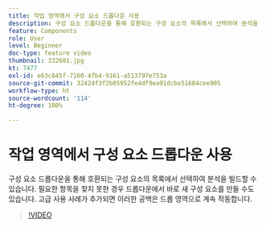 ```yaml
---
title: 작업 영역에서 구성 요소 드롭다운 사용
description: 구성 요소 드롭다운을 통해 호환되는 구성 요소의 목록에서 선택하여 분석을 빌드할 수 있습니다. 필요한 항목을 찾지 못한 경우 드롭다운에서 바로 새 구성 요소를 만들 수도 있습니다. 고급 사용 사례가 추가되면 이러한 공백은 드롭 영역으로 계속 작동합니다.
feature: Components
role: User
level: Beginner
doc-type: feature video
thumbnail: 332601.jpg
kt: 7477
exl-id: e63c845f-7160-4fb4-9161-a513797e753a
source-git-commit: 32424f3f2b05952fe4df9ea91dcbe51684cee905
workflow-type: ht
source-wordcount: '114'
ht-degree: 100%

---
```


# 작업 영역에서 구성 요소 드롭다운 사용

구성 요소 드롭다운을 통해 호환되는 구성 요소의 목록에서 선택하여 분석을 빌드할 수 있습니다. 필요한 항목을 찾지 못한 경우 드롭다운에서 바로 새 구성 요소를 만들 수도 있습니다. 고급 사용 사례가 추가되면 이러한 공백은 드롭 영역으로 계속 작동합니다.

>[!VIDEO](https://video.tv.adobe.com/v/332601/?quality=12&learn=on)

